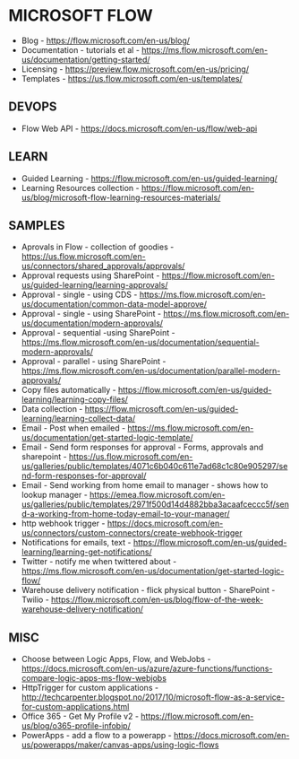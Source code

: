 # MICROSOFT FLOW
* Blog - https://flow.microsoft.com/en-us/blog/
* Documentation - tutorials et al - https://ms.flow.microsoft.com/en-us/documentation/getting-started/
* Licensing - https://preview.flow.microsoft.com/en-us/pricing/
* Templates - https://us.flow.microsoft.com/en-us/templates/

## DEVOPS

* Flow Web API - https://docs.microsoft.com/en-us/flow/web-api

## LEARN

* Guided Learning - https://flow.microsoft.com/en-us/guided-learning/
* Learning Resources collection - https://flow.microsoft.com/en-us/blog/microsoft-flow-learning-resources-materials/

## SAMPLES

* Aprovals in Flow - collection of goodies - https://us.flow.microsoft.com/en-us/connectors/shared_approvals/approvals/
* Approval requests using SharePoint - https://flow.microsoft.com/en-us/guided-learning/learning-approvals/
* Approval - single - using CDS - https://ms.flow.microsoft.com/en-us/documentation/common-data-model-approve/
* Approval - single - using SharePoint - https://ms.flow.microsoft.com/en-us/documentation/modern-approvals/
* Approval - sequential -using SharePoint - https://ms.flow.microsoft.com/en-us/documentation/sequential-modern-approvals/ 
* Approval - parallel - using SharePoint - https://ms.flow.microsoft.com/en-us/documentation/parallel-modern-approvals/
* Copy files automatically - https://flow.microsoft.com/en-us/guided-learning/learning-copy-files/
* Data collection - https://flow.microsoft.com/en-us/guided-learning/learning-collect-data/
* Email - Post when emailed - https://ms.flow.microsoft.com/en-us/documentation/get-started-logic-template/
* Email - Send form responses for approval - Forms, approvals and sharepoint - https://us.flow.microsoft.com/en-us/galleries/public/templates/4071c6b040c611e7ad68c1c80e905297/send-form-responses-for-approval/
* Email - Send working from home email to manager - shows how to lookup manager - https://emea.flow.microsoft.com/en-us/galleries/public/templates/2971f500d14d4882bba3acaafceccc5f/send-a-working-from-home-today-email-to-your-manager/
* http webhook trigger - https://docs.microsoft.com/en-us/connectors/custom-connectors/create-webhook-trigger
* Notifications for emails, text - https://flow.microsoft.com/en-us/guided-learning/learning-get-notifications/
* Twitter - notify me when twittered about - https://ms.flow.microsoft.com/en-us/documentation/get-started-logic-flow/
* Warehouse delivery notification - flick physical button - SharePoint - Twilio - https://flow.microsoft.com/en-us/blog/flow-of-the-week-warehouse-delivery-notification/ 

## MISC

* Choose between Logic Apps, Flow, and WebJobs - https://docs.microsoft.com/en-us/azure/azure-functions/functions-compare-logic-apps-ms-flow-webjobs
* HttpTrigger for custom applications - http://techcarpenter.blogspot.no/2017/10/microsoft-flow-as-a-service-for-custom-applications.html
* Office 365 - Get My Profile v2 - https://flow.microsoft.com/en-us/blog/o365-profile-infobip/
* PowerApps - add a flow to a powerapp - https://docs.microsoft.com/en-us/powerapps/maker/canvas-apps/using-logic-flows

